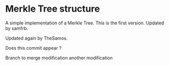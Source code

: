 # Merkle Tree structure
A simple implementation of a Merkle Tree.
This is the first version. Updated by samfrb.

Updated again by TheSamos.

Does this commit appear ?

Branch to merge modification
another modification
